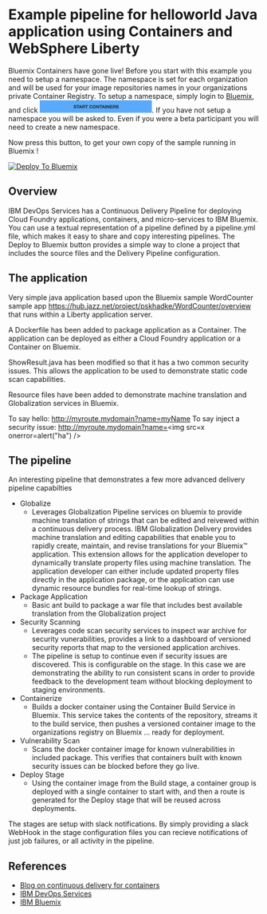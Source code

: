 # Example pipeline for helloworld Java application using Containers and WebSphere Liberty  
Bluemix Containers have gone live!  Before you start with this example you need to setup a namespace.  The namespace is set for each organization and will be used for your image repositories names in your organizations private Container Registry.  To setup a namespace, simply login to [Bluemix](https://bluemix.net), and click ![Start Containers](start-containers.jpg).  If you have not setup a namespace you will be asked to.  Even if you were a beta participant you will need to create a new namespace.  

Now press this button, to get your own copy of the sample running in Bluemix !

[![Deploy To Bluemix](https://bluemix.net/deploy/button.png)](https://hub.jazz.net/deploy/index.html?repository=https://github.com/Puquios/secure-containers.git)

## Overview 
IBM DevOps Services has a Continuous Delivery Pipeline for deploying Cloud Foundry applications, containers, and micro-services to IBM Bluemix. You can use a textual representation of a pipeline defined by a pipeline.yml file, which makes it easy to share and copy interesting pipelines. The Deploy to Bluemix button provides a simple way to clone a project that includes the source files and the Delivery Pipeline configuration. 

## The application 
Very simple java application based upon the Bluemix sample WordCounter sample app https://hub.jazz.net/project/pskhadke/WordCounter/overview that runs within a Liberty application server.  

A Dockerfile has been added to package application as a Container.  The application can be deployed as either a Cloud Foundry application or a Container on Bluemix.  

ShowResult.java has been modified so that it has a two common security issues.  This allows the application to be used to demonstrate static code scan capabilities.  

Resource files have been added to demonstrate machine translation and Globalization services in Bluemix.

To say hello: http://myroute.mydomain?name=myName
To say inject a security issue: http://myroute.mydomain?name=<img src=x onerror=alert("ha") />

## The pipeline 
An interesting pipeline that demonstrates a few more advanced delivery pipeline capabilties 

- Globalize 
    + Leverages Globalization Pipeline services on bluemix to provide machine translation of strings that can be edited and reivewed within a continuous delivery process.  IBM Globalization Delivery provides machine translation and editing capabilities that enable you to rapidly create, maintain, and revise translations for your Bluemix™ application. This extension allows for the application developer to dynamically translate property files using machine translation. The application developer can either include updated property files directly in the application package, or the application can use dynamic resource bundles for real-time lookup of strings.  
- Package Application
    + Basic ant build to package a war file that includes best available translation from the Globalization project 
- Security Scanning
    + Leverages code scan security services to inspect war archive for security vunerabilities, provides a link to a dashboard of versioned security reports that map to the versioned application archives.  
    + The pipeline is setup to continue even if security issues are discovered.  This is configurable on the stage.  In this case we are demonstrating the ability to run consistent scans in order to provide feedback to the development team without blocking deployment to staging environments.  
- Containerize 
    + Builds a docker container using the Container Build Service in Bluemix.  This service takes the contents of the repository, streams it to the build service, then pushes a versioned container image to the organizations registry on Bluemix ... ready for deployment.  
- Vulnerability Scan
    + Scans the docker container image for known vulnerabilities in included package.  This verifies that containers built with known security issues can be blocked before they go live.
- Deploy Stage
    + Using the container image from the Build stage, a container group is deployed with a single container to start with, and then a route is generated for the Deploy stage that will be reused across deployments. 

The stages are setup with slack notifications.  By simply providing a slack WebHook in the stage configuration files you can recieve notifications of just job failures, or all activity in the pipeline.  

## References 
- [Blog on continuous delivery for containers](https://developer.ibm.com/bluemix/docs/set-up-continuous-delivery-ibm-containers/)
- [IBM DevOps Services](http://hub.jazz.net)
- [IBM Bluemix](http://bluemix.net)
